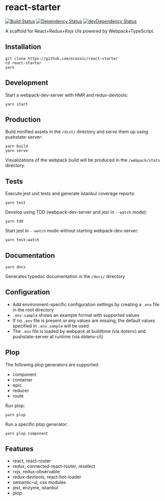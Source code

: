 # react-starter
[![Build Status](https://travis-ci.org/ecozoic/react-starter.svg?branch=master)](https://travis-ci.org/ecozoic/react-starter) [![Dependency Status](https://david-dm.org/ecozoic/react-starter.svg)](https://david-dm.org/ecozoic/react-starter) [![devDependency Status](https://david-dm.org/ecozoic/react-starter/dev-status.png)](https://david-dm.org/ecozoic/react-starter?type=dev)

A scaffold for React+Redux+Rxjs UIs powered by Webpack+TypeScript.

## Installation
```
git clone https://github.com/ecozoic/react-starter
cd react-starter
yarn
```

## Development
Start a webpack-dev-server with HMR and redux-devtools:
```
yarn start
```

## Production
Build minified assets in the `/dist/` directory and serve them up using pushstate-server:   
```
yarn build
yarn serve
```

Visualizations of the webpack build will be produced in the `/webpack/stats` directory. 

## Tests
Execute jest unit tests and generate istanbul coverage reports:
```
yarn test
```

Develop using TDD (webpack-dev-server and jest in ```--watch``` mode):
```
yarn tdd
```

Start jest in ```--watch``` mode without starting webpack-dev-server:

```
yarn test:watch
```

## Documentation
```
yarn docs
```

Generates typedoc documentation in the `/docs/` directory  

## Configuration
* Add environment-specific configuration settings by creating a `.env` file in the root directory
* `.env.sample` shows an example format with supported values
* If no `.env` file is present or any values are missing, the default values specified in `.env.sample` will be used
* The `.env` file is loaded by webpack at buildtime (via dotenv) and pushstate-server at runtime (via dotenv-cli)

## Plop
The following plop generators are supported:
* component
* container
* epic
* reducer
* route

Run plop:
```
yarn plop
```

Run a specific plop generator:
```
yarn plop component
```

## Features
* react, react-router
* redux, connected-react-router, reselect
* rxjs, redux-observable
* redux-devtools, react-hot-loader
* semantic-ui, css modules
* jest, enzyme, istanbul
* plop